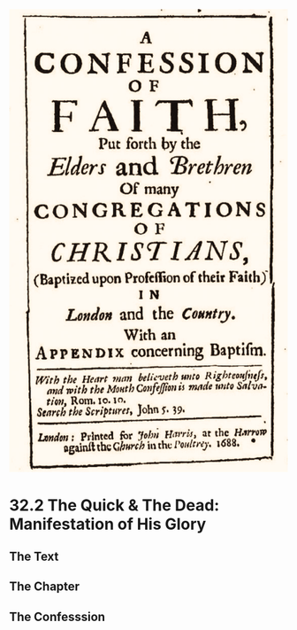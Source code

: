 <img class="intro-right" src="art-1689.png">

# 32.2 The Quick & The Dead: Manifestation of His Glory

## The Text

## The Chapter

## The Confesssion


